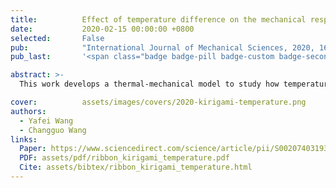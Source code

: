 ```yaml
---
title:          Effect of temperature difference on the mechanical responses of ribbon kirigami：Toward the highly stretchable conductors
date:           2020-02-15 00:00:00 +0800
selected:       False
pub:            "International Journal of Mechanical Sciences, 2020, 168, 105301"
pub_last:       '<span class="badge badge-pill badge-custom badge-secondary">Journal</span>'

abstract: >-
  This work develops a thermal-mechanical model to study how temperature differences affect the stretchability of ribbon kirigami conductors. Theoretical predictions are validated by simulations and experiments, offering insights for wearable and stretchable electronics.

cover:          assets/images/covers/2020-kirigami-temperature.png
authors:
  - Yafei Wang
  - Changguo Wang
links:
  Paper: https://www.sciencedirect.com/science/article/pii/S0020740319330838
  PDF: assets/pdf/ribbon_kirigami_temperature.pdf
  Cite: assets/bibtex/ribbon_kirigami_temperature.html
---
```

